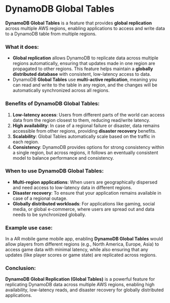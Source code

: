 # DynamoDB Global Tables

**DynamoDB Global Tables** is a feature that provides **global replication** across multiple AWS regions, enabling applications to access and write data to a DynamoDB table from multiple regions.

### What it does:
- **Global replication** allows DynamoDB to replicate data across multiple regions automatically, ensuring that updates made in one region are propagated to other regions. This feature helps maintain a **globally distributed database** with consistent, low-latency access to data.
- DynamoDB **Global Tables** use **multi-active replication**, meaning you can read and write to the table in any region, and the changes will be automatically synchronized across all regions.

### Benefits of DynamoDB Global Tables:
1. **Low-latency access**: Users from different parts of the world can access data from the region closest to them, reducing read/write latency.
2. **High availability**: In case of a regional failure or disaster, data remains accessible from other regions, providing **disaster recovery** benefits.
3. **Scalability**: Global Tables automatically scale based on the traffic in each region.
4. **Consistency**: DynamoDB provides options for strong consistency within a single region, but across regions, it follows an eventually consistent model to balance performance and consistency.

### When to use DynamoDB Global Tables:
- **Multi-region applications**: When users are geographically dispersed and need access to low-latency data in different regions.
- **Disaster recovery**: To ensure that your application remains available in case of a regional outage.
- **Globally distributed workloads**: For applications like gaming, social media, or global e-commerce, where users are spread out and data needs to be synchronized globally.

### Example use case:
In a AR mobile game mobile app, enabling **DynamoDB Global Tables** would allow players from different regions (e.g., North America, Europe, Asia) to access game data with minimal latency, while also ensuring that any updates (like player scores or game state) are replicated across regions.

### Conclusion:
**DynamoDB Global Replication (Global Tables)** is a powerful feature for replicating DynamoDB data across multiple AWS regions, enabling high availability, low-latency reads, and disaster recovery for globally distributed applications.

